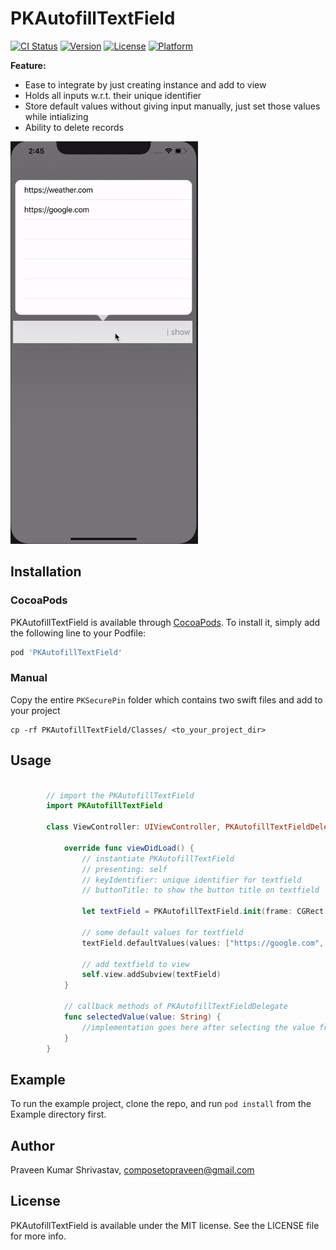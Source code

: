 # PKAutofillTextField

[![CI Status](https://img.shields.io/travis/pvn/PKAutofillTextField.svg?style=flat)](https://travis-ci.org/pvn/PKAutofillTextField)
[![Version](https://img.shields.io/cocoapods/v/PKAutofillTextField.svg?style=flat)](https://cocoapods.org/pods/PKAutofillTextField)
[![License](https://img.shields.io/cocoapods/l/PKAutofillTextField.svg?style=flat)](https://cocoapods.org/pods/PKAutofillTextField)
[![Platform](https://img.shields.io/cocoapods/p/PKAutofillTextField.svg?style=flat)](https://cocoapods.org/pods/PKAutofillTextField)

**Feature:**
* Ease to integrate by just creating instance and add to view
* Holds all inputs w.r.t. their unique identifier
* Store default values without giving input manually, just set those values while intializing
* Ability to delete records

<img src="./iphone_demo.gif" width="300" alt="Screenshot" />

## Installation

### CocoaPods
PKAutofillTextField is available through [CocoaPods](https://cocoapods.org). To install
it, simply add the following line to your Podfile:

```ruby
pod 'PKAutofillTextField'
```

### Manual
Copy the entire `PKSecurePin` folder which contains two swift files and add to your project
```
cp -rf PKAutofillTextField/Classes/ <to_your_project_dir>
```

## Usage
```swift

		// import the PKAutofillTextField
		import PKAutofillTextField

		class ViewController: UIViewController, PKAutofillTextFieldDelegate {

			override func viewDidLoad() {
        		// instantiate PKAutofillTextField
        		// presenting: self
        		// keyIdentifier: unique identifier for textfield
        		// buttonTitle: to show the button title on textfield
        
        		let textField = PKAutofillTextField.init(frame: CGRect.init(x: 5, y: 400, width: 400, height: 50), presenting: self, keyIdentifier: "server", delegate: self, buttonTitle: "show")
        
        		// some default values for textfield
        		textField.defaultValues(values: ["https://google.com", "https://weather.com"])
        
        		// add textfield to view
        		self.view.addSubview(textField)
    		}

    		// callback methods of PKAutofillTextFieldDelegate
    		func selectedValue(value: String) {
        		//implementation goes here after selecting the value from lists
    		}
    	}
```

## Example

To run the example project, clone the repo, and run `pod install` from the Example directory first.

## Author

Praveen Kumar Shrivastav, composetopraveen@gmail.com

## License

PKAutofillTextField is available under the MIT license. See the LICENSE file for more info.
